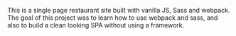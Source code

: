 This is a single page restaurant site built with vanilla JS, Sass and webpack. The goal of this project was to learn how to use webpack and sass, and also to build a clean looking SPA without using a framework.